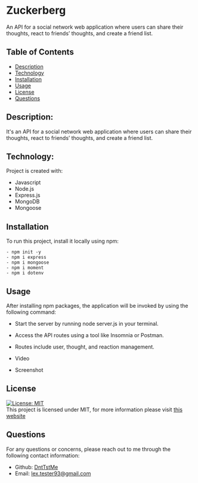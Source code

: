 # Zuckerberg
An API for a social network web application where users can share their thoughts, react to friends’ thoughts, and create a friend list.

## Table of Contents

- [Description](#description)
- [Technology](#Technology)
- [Installation](#installation)
- [Usage](#usage)
- [License](#license)
- [Questions](#questions)

## Description:

It's an API for a social network web application where users can share their thoughts, react to friends’ thoughts, and create a friend list.

## Technology:

Project is created with:

- Javascript
- Node.js
- Express.js
- MongoDB
- Mongoose

## Installation

To run this project, install it locally using npm:

    - npm init -y
    - npm i express
    - npm i mongoose
    - npm i moment
    - npm i dotenv

## Usage

After installing npm packages, the application will be invoked by using the following command:

* Start the server by running node server.js in your terminal.
* Access the API routes using a tool like Insomnia or Postman.
* Routes include user, thought, and reaction management.


 * Video

 * Screenshot 

 ## License

[![License: MIT](https://img.shields.io/badge/License-MIT-yellow.svg)](https://opensource.org/licenses/MIT) <br>
This project is licensed under MIT, for more information please visit [this website](https://opensource.org/licenses/MIT)

## Questions
For any questions or concerns, please reach out to me through the following contact information:

- Github: [DntTstMe](https://github.com/DntTstMe)
- Email: lex.tester93@gmail.com
